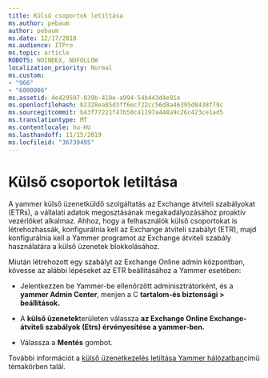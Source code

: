 ```yaml
---
title: Külső csoportok letiltása
ms.author: pebaum
author: pebaum
ms.date: 12/17/2018
ms.audience: ITPro
ms.topic: article
ROBOTS: NOINDEX, NOFOLLOW
localization_priority: Normal
ms.custom:
- "966"
- "6000006"
ms.assetid: 4e429507-039b-410e-a994-54b443d4e91e
ms.openlocfilehash: b2328ea85d3ff6ec722cc56d8a46395d8438f79c
ms.sourcegitcommit: b43f77221f47b50c41197a448a9c26c423ce1ad5
ms.translationtype: MT
ms.contentlocale: hu-HU
ms.lasthandoff: 11/15/2019
ms.locfileid: "36739495"
---
```

# <a name="how-to-disable-external-groups"></a>Külső csoportok letiltása

A yammer külső üzenetküldő szolgáltatás az Exchange átviteli szabályokat (ETRs), a vállalati adatok megosztásának megakadályozásához proaktív vezérlőket alkalmaz. Ahhoz, hogy a felhasználók külső csoportokat is létrehozhassák, konfigurálnia kell az Exchange átviteli szabályt (ETR), majd konfigurálnia kell a Yammer programot az Exchange átviteli szabály használatára a külső üzenetek blokkolásához.
  
Miután létrehozott egy szabályt az Exchange Online admin központban, kövesse az alábbi lépéseket az ETR beállításához a Yammer esetében:
  
- Jelentkezzen be Yammer-be ellenőrzött adminisztrátorként, és a **yammer Admin Center**, menjen a C **tartalom-és biztonsági \> beállítások.**

- A **külső üzenetek**területen válassza **az Exchange Online Exchange-átviteli szabályok (Etrs) érvényesítése a yammer-ben.**

- Válassza a **Mentés** gombot.

További információt a [külső üzenetkezelés letiltása Yammer hálózatban](https://docs.microsoft.com/yammer/work-with-external-users/disable-external-messaging)című témakörben talál.
  